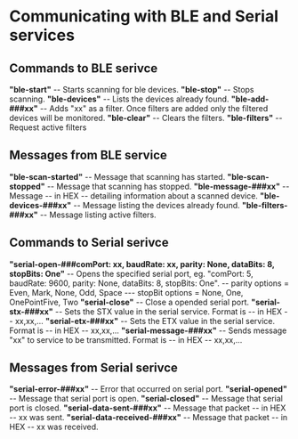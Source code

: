 # Communicating with BLE and Serial services

## Commands to BLE serivce

**"ble-start"** -- Starts scanning for ble devices.
**"ble-stop"** -- Stops scanning.
**"ble-devices"** -- Lists the devices already found.
**"ble-add-###xx"** -- Adds "xx" as a filter. Once filters are added only the filtered devices will be monitored.
**"ble-clear"** -- Clears the filters.
**"ble-filters"** -- Request active filters

## Messages from BLE service

**"ble-scan-started"** -- Message that scanning has started.
**"ble-scan-stopped"** -- Message that scanning has stopped.
**"ble-message-###xx"** -- Message -- in HEX -- detailing information about a scanned device.
**"ble-devices-###xx"** -- Message listing the devices already found.
**"ble-filters-###xx"** -- Message listing active filters.

## Commands to Serial serivce

**"serial-open-###comPort: xx, baudRate: xx, parity: None, dataBits: 8, stopBits: One"** -- Opens the specified serial port, eg. "comPort: 5, baudRate: 9600,
                                                                                                       parity: None, dataBits: 8, stopBits: One".
                                                                                                       -- parity options = Even, Mark, None, Odd, Space
                                                                                                       --- stopBit options = None, One, OnePointFive, Two
**"serial-close"** -- Close a opended serial port.
**"serial-stx-###xx"** -- Sets the STX value in the serial service. Format is -- in HEX -- xx,xx,...
**"serial-etx-###xx"** -- Sets the ETX value in the serial service. Format is -- in HEX -- xx,xx,...
**"serial-message-###xx"** -- Sends message "xx" to service to be transmitted. Format is -- in HEX -- xx,xx,...

## Messages from Serial serivce

**"serial-error-###xx"** -- Error that occurred on serial port.
**"serial-opened"** -- Message that serial port is open.
**"serial-closed"** -- Message that serial port is closed.
**"serial-data-sent-###xx"** -- Message that packet -- in HEX -- xx was sent.
**"serial-data-received-###xx"** -- Message that packet -- in HEX -- xx was received.